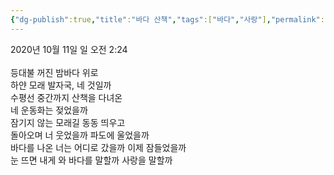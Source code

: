 ```yaml
---
{"dg-publish":true,"title":"바다 산책","tags":["바다","사랑"],"permalink":"/쓴 글/에세이 또는 시/바다 산책/","dgPassFrontmatter":true,"noteIcon":""}
---
```


2020년 10월 11일 일 오전 2:24<br/>
<br/>
등대불 꺼진 밤바다 위로<br/>
하얀 모래 발자국, 네 것일까<br/>
수평선 중간까지 산책을 다녀온<br/>
네 운동화는 젖었을까<br/>
잠기지 않는 모래길 동동 띄우고<br/>
돌아오며 너 웃었을까 파도에 울었을까<br/>
바다를 나온 너는 어디로 갔을까 이제 잠들었을까<br/>
눈 뜨면 내게 와 바다를 말할까 사랑을 말할까<br/>
